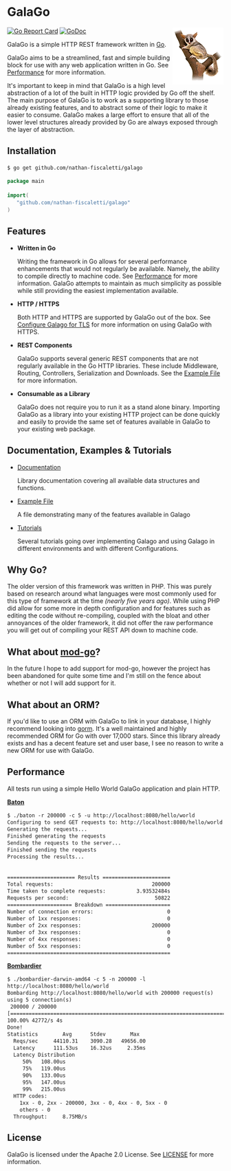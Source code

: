 # GalaGo

[![Go Report Card](https://goreportcard.com/badge/github.com/nathan-fiscaletti/galago?p=0)](https://goreportcard.com/report/github.com/nathan-fiscaletti/galago)
[![GoDoc](https://godoc.org/github.com/nathan-fiscaletti/galago?status.svg)](https://godoc.org/github.com/nathan-fiscaletti/galago)
<img src="./logo.png" align="right" />

GalaGo is a simple HTTP REST framework written in [Go](https://golang.org).

GalaGo aims to be a streamlined, fast and simple building block for use with any web application written in Go. See [Performance](#performance) for more information. 

It's important to keep in mind that GalaGo is a high level abstraction of a lot of the built in HTTP logic provided by Go off the shelf. The main purpose of GalaGo is to work as a supporting library to those already existing features, and to abstract some of their logic to make it easier to consume. GalaGo makes a large effort to ensure that all of the lower level structures already provided by Go are always exposed through the layer of abstraction.

## Installation

```sh
$ go get github.com/nathan-fiscaletti/galago
```

```go
package main

import(
   "github.com/nathan-fiscaletti/galago"
)
```

## Features

- **Written in Go**

  Writing the framework in Go allows for several performance enhancements that would not regularly be available. Namely, the ability to compile directly to machine code. See [Performance](#performance) for more information. GalaGo attempts to maintain as much simplicity as possible while still providing the easiest implementation available.

- **HTTP / HTTPS**

   Both HTTP and HTTPS are supported by GalaGo out of the box. See [Configure Galago for TLS](./tutorials/tls.md) for more information on using GalaGo with HTTPS.

- **REST Components**

   GalaGo supports several generic REST components that are not regularly available in the Go HTTP libraries. These include Middleware, Routing, Controllers, Serialization and Downloads. See the [Example File](./example/) for more information.
   
- **Consumable as a Library**

   GalaGo does not require you to run it as a stand alone binary. Importing GalaGo as a library into your existing HTTP project can be done quickly and easily to provide the same set of features available in GalaGo to your existing web package.

## Documentation, Examples & Tutorials

- [Documentation](https://godoc.org/github.com/nathan-fiscaletti/galago/)

   Library documentation covering all available data structures and functions.

- [Example File](./example/)

   A file demonstrating many of the features available in Galago

- [Tutorials](./tutorials)

   Several tutorials going over implementing Galago and using Galago in different environments and with different Configurations.

## Why Go?

The older version of this framework was written in PHP. This was purely based on research around what languages were most commonly used for this type of framework at the time _(nearly five years ago)_. While using PHP did allow for some more in depth configuration and for features such as editing the code without re-compiling, coupled with the bloat and other annoyances of the older framework, it did not offer the raw performance you will get out of compiling your REST API down to machine code.

## What about [mod-go](https://github.com/idaunis/mod_go)?

In the future I hope to add support for mod-go, however the project has been abandoned for quite some time and I'm still on the fence about whether or not I will add support for it.

## What about an ORM?

If you'd like to use an ORM with GalaGo to link in your database, I highly recommend looking into [gorm](https://github.com/jinzhu/gorm). It's a well maintained and highly recommended ORM for Go with over 17,000 stars. Since this library already exists and has a decent feature set and user base, I see no reason to write a new ORM for use with GalaGo.

## Performance

All tests run using a simple Hello World GalaGo application and plain HTTP.

[**Baton**](https://github.com/americanexpress/baton)

```
$ ./baton -r 200000 -c 5 -u http://localhost:8080/hello/world
Configuring to send GET requests to: http://localhost:8080/hello/world
Generating the requests...
Finished generating the requests
Sending the requests to the server...
Finished sending the requests
Processing the results...


====================== Results ======================
Total requests:                                200000
Time taken to complete requests:          3.93532484s
Requests per second:                            50822
===================== Breakdown =====================
Number of connection errors:                        0
Number of 1xx responses:                            0
Number of 2xx responses:                       200000
Number of 3xx responses:                            0
Number of 4xx responses:                            0
Number of 5xx responses:                            0
=====================================================
```

[**Bombardier**](https://github.com/codesenberg/bombardier)

```
$ ./bombardier-darwin-amd64 -c 5 -n 200000 -l http://localhost:8080/hello/world
Bombarding http://localhost:8080/hello/world with 200000 request(s) using 5 connection(s)
 200000 / 200000 [==============================================================================================================================================================] 100.00% 42772/s 4s
Done!
Statistics        Avg      Stdev        Max
  Reqs/sec     44110.31    3090.28   49656.00
  Latency      111.53us    16.32us     2.35ms
  Latency Distribution
     50%   108.00us
     75%   119.00us
     90%   133.00us
     95%   147.00us
     99%   215.00us
  HTTP codes:
    1xx - 0, 2xx - 200000, 3xx - 0, 4xx - 0, 5xx - 0
    others - 0
  Throughput:     8.75MB/s
```

## License

GalaGo is licensed under the Apache 2.0 License. See [LICENSE](./LICENSE) for more information.